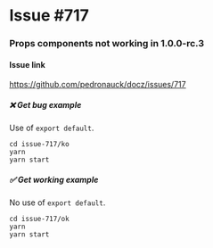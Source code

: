 # Issue #717

### Props components not working in 1.0.0-rc.3

#### Issue link
https://github.com/pedronauck/docz/issues/717

##### ❌ Get bug example
Use of `export default`.
```
cd issue-717/ko
yarn
yarn start
```

##### ✅ Get working example
No use of `export default`.
```
cd issue-717/ok
yarn
yarn start
```
